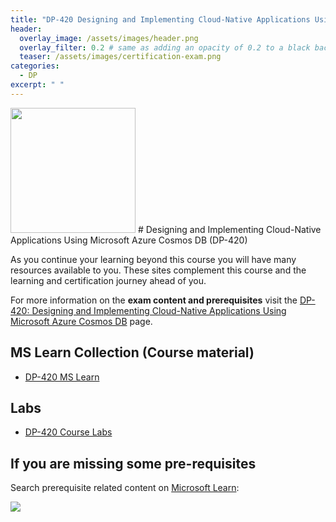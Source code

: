 ```yaml
---
title: "DP-420 Designing and Implementing Cloud-Native Applications Using Microsoft Azure Cosmos DB"
header:
  overlay_image: /assets/images/header.png
  overlay_filter: 0.2 # same as adding an opacity of 0.2 to a black background
  teaser: /assets/images/certification-exam.png
categories:
  - DP
excerpt: " "
---
```

<img src="../../assets/images/certification-exam.png" width="200" height="200">
# Designing and Implementing Cloud-Native Applications Using Microsoft Azure Cosmos DB (DP-420)

As you continue your learning beyond this course you will have many resources available to you. These sites complement this course and the learning and certification journey ahead of you.

For more information on the **exam content and prerequisites** visit the [DP-420: Designing and Implementing Cloud-Native Applications Using Microsoft Azure Cosmos DB](https://docs.microsoft.com/en-us/certifications/exams/dp-420) page.

## MS Learn Collection (Course material)
- [DP-420 MS Learn](https://aka.ms/courseDP-420)

## Labs
- [DP-420 Course Labs](https://aka.ms/dp-420labs)

## If you are missing some pre-requisites
Search prerequisite related content on [Microsoft Learn](https://docs.microsoft.com/en-us/learn/browse/):

<img src="../../assets/images/learn-search.png">
